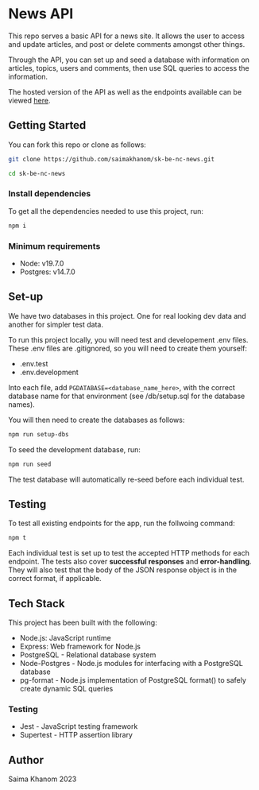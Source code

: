 # News API

This repo serves a basic API for a news site. It allows the user to access and update articles, and post or delete comments amongst other things.

Through the API, you can set up and seed a database with information on articles, topics, users and comments, then use SQL queries to access the information.

The hosted version of the API as well as the endpoints available can be viewed [here](https://be-nc-news-noc1.onrender.com/api).

## Getting Started
You can fork this repo or clone as follows:
```bash
git clone https://github.com/saimakhanom/sk-be-nc-news.git

cd sk-be-nc-news
```
### Install dependencies
To get all the dependencies needed to use this project, run:
```bash
npm i
```

### Minimum requirements
- Node: v19.7.0
- Postgres: v14.7.0


## Set-up
We have two databases in this project. One for real looking dev data and another for simpler test data.

To run this project locally, you will need test and developement .env files. These .env files are .gitignored, so you will need to create them yourself: 
- .env.test
- .env.development    

Into each file, add `PGDATABASE=<database_name_here>`, with the correct database name for that environment (see /db/setup.sql for the database names). 

You will then need to create the databases as follows:
```bash
npm run setup-dbs
```
To seed the development database, run:
```bash
npm run seed
```

The test database will automatically re-seed before each individual test.

## Testing
To test all existing endpoints for the app, run the follwoing command:
```bash
npm t
```
Each individual test is set up to test the accepted HTTP methods for each endpoint. The tests also cover **successful responses** and **error-handling**. They will also test that the body of the JSON response object is in the correct format, if applicable.

## Tech Stack

This project has been built with the following:
- Node.js: JavaScript runtime
- Express: Web framework for Node.js
- PostgreSQL - Relational database system 
- Node-Postgres - Node.js modules for interfacing with a PostgreSQL database
- pg-format - Node.js implementation of PostgreSQL format() to safely create dynamic SQL queries

### Testing
- Jest - JavaScript testing framework
- Supertest - HTTP assertion library

## Author
Saima Khanom 2023